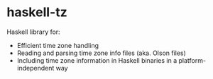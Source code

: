 haskell-tz
==========

Haskell library for:

 * Efficient time zone handling
 * Reading and parsing time zone info files (aka. Olson files)
 * Including time zone information in Haskell binaries in a platform-independent way
